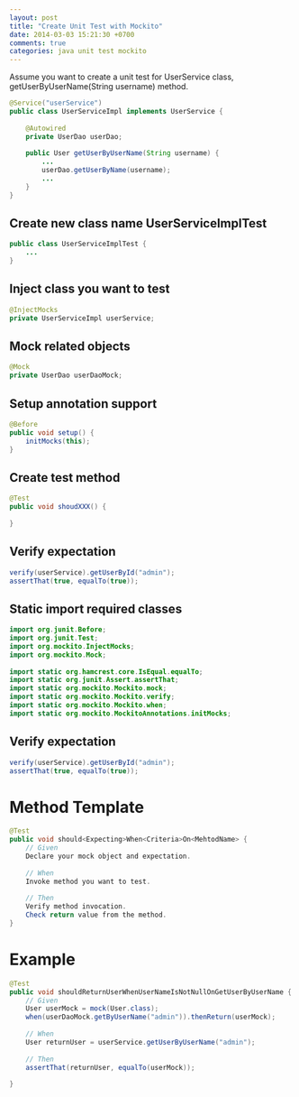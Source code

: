```yaml
---
layout: post
title: "Create Unit Test with Mockito"
date: 2014-03-03 15:21:30 +0700
comments: true
categories: java unit test mockito
---
```



Assume you want to create a unit test for UserService class, getUserByUserName(String username) method.

```java
@Service("userService")
public class UserServiceImpl implements UserService {
 
    @Autowired
    private UserDao userDao;
 
    public User getUserByUserName(String username) {
        ...
        userDao.getUserByName(username);
        ...
    }
}
```

Create new class name UserServiceImplTest
------------

```java
public class UserServiceImplTest {
    ...
}
```

Inject class you want to test
------------

```java
@InjectMocks
private UserServiceImpl userService;

```

Mock related objects
------------

```java
@Mock
private UserDao userDaoMock;
```

Setup annotation support
------------
```java
@Before
public void setup() {
    initMocks(this);
}
```

Create test method
------------

```java
@Test
public void shoudXXX() {
 
}
```

Verify expectation
------------

```java
verify(userService).getUserById("admin");
assertThat(true, equalTo(true));
```

Static import required classes
------------

```java
import org.junit.Before;
import org.junit.Test;
import org.mockito.InjectMocks;
import org.mockito.Mock;
 
import static org.hamcrest.core.IsEqual.equalTo;
import static org.junit.Assert.assertThat;
import static org.mockito.Mockito.mock;
import static org.mockito.Mockito.verify;
import static org.mockito.Mockito.when;
import static org.mockito.MockitoAnnotations.initMocks;
```

Verify expectation
------------

```java
verify(userService).getUserById("admin");
assertThat(true, equalTo(true));
```

Method Template
============

```java
@Test
public void should<Expecting>When<Criteria>On<MehtodName> {
    // Given
    Declare your mock object and expectation.
 
    // When
    Invoke method you want to test.
 
    // Then
    Verify method invocation.
    Check return value from the method.
}
```

Example
============

```java
@Test
public void shouldReturnUserWhenUserNameIsNotNullOnGetUserByUserName {
    // Given
    User userMock = mock(User.class);
    when(userDaoMock.getByUserName("admin")).thenReturn(userMock);
 
    // When
    User returnUser = userService.getUserByUserName("admin");
 
    // Then
    assertThat(returnUser, equalTo(userMock));
 
}
```
